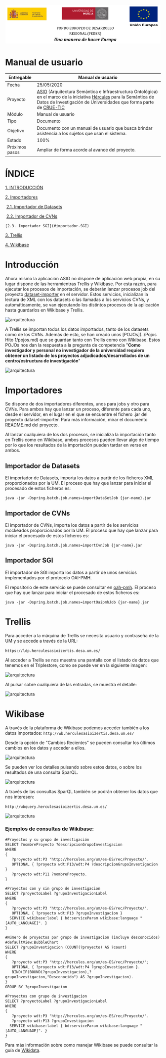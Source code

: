

![](./images/logos_feder.png)

# Manual de usuario



| Entregable     | Manual de usuario                                            |
| -------------- | ------------------------------------------------------------ |
| Fecha          | 25/05/2020                                                   |
| Proyecto       | [ASIO](https://www.um.es/web/hercules/proyectos/asio) (Arquitectura Semántica e Infraestructura Ontológica) en el marco de la iniciativa [Hércules](https://www.um.es/web/hercules/) para la Semántica de Datos de Investigación de Universidades que forma parte de [CRUE-TIC](https://tic.crue.org/hercules/) |
| Módulo         | Manual de usuario                                            |
| Tipo           | Documento                                                    |
| Objetivo       | Documento con un manual de usuario que busca brindar asistencia a los sujetos que usan el sistema. |
| Estado         | 100%                                          |
| Próximos pasos | Ampliar de forma acorde al avance del proyecto.              |



# ÍNDICE

[1. INTRODUCCIÓN](#introducción)

[2. Importadores](#importadores)

​	[2.1. Importador de Datasets](#importador-de-datasets)

​	[2.2. Importador de CVNs](#importador-de-CVNs)

	[2.3. Importador SGI](#importador-SGI)

[3. Trellis](#trellis)

[4. Wikibase](#wikibase)





Introducción
============

Ahora mismo la aplicación ASIO no dispone de aplicación web propia, en su lugar dispone de las herramientras Trellis y Wikibase. Por esta razón, para ejecutar los procesos de importación, se deberán lanzar procesos job del proyecto [dataset-importer](https://github.com/HerculesCRUE/ib-dataset-importer) en el servidor. Estos servicios, inicializan la lectura de XML con los datasets o las llamadas a los servicios CVNs, y automáticamente, se van ejecutando los distintos procesos de la aplicación hasta guardarlos en Wikibase y Trellis.



![arquitectura](./images/arquitectura-preliminar.jpg)



A Trellis se importan todos los datos importados, tanto de los datasets como de los CVNs. Además de esto, se han creado unos [POJOs](../Pojos Hito 1/pojos.md) que se guardan tanto con Trellis como con Wikibase. Estos POJOs nos dan la respuesta a la pregunta de competencia "**Como investigador y personal no investigador de la universidad requiero obtener un listado de los proyectos adjudicados/desarrollados de un centro/estructura de investigación**"



![arquitectura](./images/pojos.png)





Importadores
===================

Se dispone de dos importadores diferentes, unos para jobs y otro para CVNs. Para ambos hay que lanzar un proceso, diferente para cada uno, desde el servidor, en el lugar en el que se encuentre el fichero .jar del proyecto dataset-importer. Para más información, mirar el documento [README.md](https://github.com/HerculesCRUE/ib-dataset-importer/blob/master/README.md) del proyecto.



Al lanzar cualquiera de los dos procesos, se inicializa la importación tanto en Trellis como en Wikibase, ambos procesos pueden llevar algo de tiempo por lo que los resultados de la importación pueden tardar en verse en ambos.



Importador de Datasets
---------------------------

El importador de Datasets, importa los datos a partir de los ficheros XML proporcionados por la UM. El proceso que hay que lanzar para iniciar el procesado de estos ficheros es: 

```
java -jar -Dspring.batch.job.names=importDataSetJob {jar-name}.jar
```



## Importador de CVNs

El importador de CVNs, importa los datos a partir de los servicios mockeados proporcionados por la UM. El proceso que hay que lanzar para iniciar el procesado de estos ficheros es: 

```
java -jar -Dspring.batch.job.names=importCvnJob {jar-name}.jar
```



## Importador SGI

El importador de SGI importa los datos a partir de unos servicios implementados por el protocolo OAI-PMH.

El repositorio de este servicio se puede consultar en [oah-pmh](https://github.com/HerculesCRUE/oai-pmh). El proceso que hay que lanzar para iniciar el procesado de estos ficheros es: 

```
java -jar -Dspring.batch.job.names=importOaipmhJob {jar-name}.jar
```





# Trellis

Para acceder a la máquina de Trellis se necesita usuario y contraseña de la UM y se accede a través de la URL:

`https://ldp.herculesasioizertis.desa.um.es/`



Al acceder a Trellis se nos muestra una pantalla con el listado de datos que tenemos en el Triplestore, como se puede ver en la siguiente imagen:

![arquitectura](./images/listado-trellis.png)



Al pulsar sobre cualquiera de las entradas, se muestra el detalle:

![arquitectura](./images/detalle-trellis.png)



# Wikibase

A través de la plataforma de Wikibase podemos acceder también a los datos importados:
`http://wb.herculesasioizertis.desa.um.es/`



Desde la opción de "Cambios Recientes" se pueden consultar los últimos cambios en los datos y acceder a ellos.

![arquitectura](./images/cambios-wikibase.png)



Se pueden ver los detalles pulsando sobre estos datos, o sobre los resultados de una consulta SparQL.

![arquitectura](./images/detalles-wikibase.png)



A través de las consultas SparQL también se podrán obtener los datos que nos interesen:

`http://wbquery.herculesasioizertis.desa.um.es/`

![arquitectura](./images/consulta-wikibase.png)



### Ejemplos de consultas de Wikibase:

```
#Proyectos y su grupo de investigación
SELECT ?nombreProyecto ?descripcionGrupoInvestigacion
WHERE
{
   ?proyecto wdt:P3 "http://hercules.org/um/es-ES/rec/Proyecto/".
   OPTIONAL { ?proyecto wdt:P13/wdt:P4 ?descripcionGrupoInvestigacion }
   ?proyecto wdt:P11 ?nombreProyecto.
}
```

```
#Proyectos con y sin grupo de investigacion
SELECT ?proyectoLabel ?grupoInvestigacionLabel
WHERE
{
   ?proyecto wdt:P3 "http://hercules.org/um/es-ES/rec/Proyecto/".
   OPTIONAL { ?proyecto wdt:P13 ?grupoInvestigacion }
  SERVICE wikibase:label { bd:serviceParam wikibase:language "[AUTO_LANGUAGE]". }
}
```

```
#Número de proyectos por grupo de investigacion (incluye desconocidos)
#defaultView:BubbleChart
SELECT ?grupoInvestigacion (COUNT(?proyecto) AS ?count)
WHERE
{
   ?proyecto wdt:P3 "http://hercules.org/um/es-ES/rec/Proyecto/";
   OPTIONAL { ?proyecto wdt:P13/wdt:P4 ?grupoInvestigacion }.
   BIND(IF(BOUND(?grupoInvestigacion),?grupoInvestigacion,"Desconocido") AS ?grupoInvestigacion).
}
GROUP BY ?grupoInvestigacion
```

```
#Proyectos con grupo de investigacion
SELECT ?proyectoLabel ?grupoInvestigacionLabel
WHERE
{
   ?proyecto wdt:P3 "http://hercules.org/um/es-ES/rec/Proyecto/".
   ?proyecto wdt:P13 ?grupoInvestigacion
  SERVICE wikibase:label { bd:serviceParam wikibase:language "[AUTO_LANGUAGE]". }
}
```





Para más información sobre como manejar Wikibase se puede consultar la guía de [Wikidata](https://www.wikidata.org/wiki/Help:Contents).